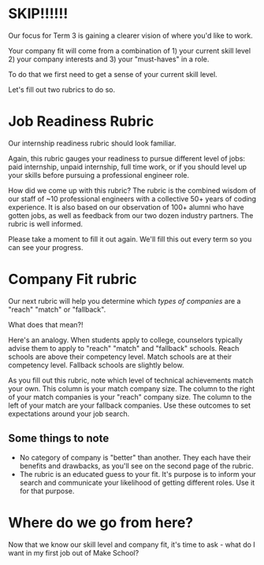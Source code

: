 # SKIP!!!!!!

Our focus for Term 3 is gaining a clearer vision of where you'd like to work.

Your company fit will come from a combination of 1) your current skill level 2) your company interests and 3) your "must-haves" in a role.

To do that we first need to get a sense of your current skill level.

Let's fill out two rubrics to do so.


# Job Readiness Rubric
Our internship readiness rubric should look familiar.

Again, this rubric gauges your readiness to pursue different level of jobs: paid internship, unpaid internship, full time work, or if you should level up your skills before pursuing a professional engineer role.

How did we come up with this rubric? The rubric is the combined wisdom of our staff of ~10 professional engineers with a collective 50+ years of coding experience. It is also based on our observation of 100+ alumni who have gotten jobs, as well as feedback from our two dozen industry partners. The rubric is well informed.

Please take a moment to fill it out again. We'll fill this out every term so you can see your progress.

# Company Fit rubric
Our next rubric will help you determine which *types of companies* are a "reach" "match" or "fallback".

What does that mean?!

Here's an analogy. When students apply to college, counselors typically advise them to apply to "reach" "match" and "fallback" schools. Reach schools are above their competency level. Match schools are at their competency level. Fallback schools are slightly below.

As you fill out this rubric, note which level of technical achievements match your own. This column is your match company size. The column to the right of your match companies is your "reach" company size. The column to the left of your match are your fallback companies. Use these outcomes to set expectations around your job search.

## Some things to note
- No category of company is "better" than another. They each have their benefits and drawbacks, as you'll see on the second page of the rubric.
- The rubric is an educated guess to your fit. It's purpose is to inform your search and communicate your likelihood of getting different roles. Use it for that purpose.

# Where do we go from here?

Now that we know our skill level and company fit, it's time to ask - what do I want in my first job out of Make School?
